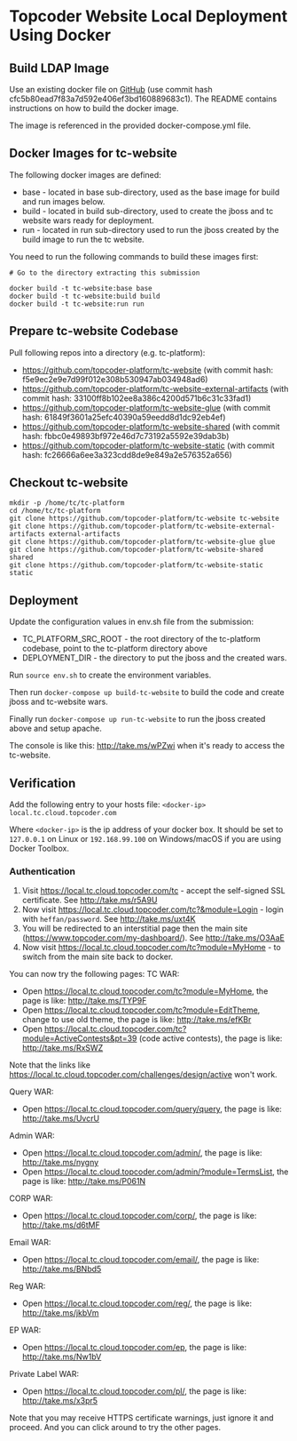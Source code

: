 # Topcoder Website Local Deployment Using Docker

## Build LDAP Image
Use an existing docker file on [GitHub](https://github.com/appirio-tech/tc-common-tutorials/tree/master/docker) (use commit hash cfc5b80ead7f83a7d592e406ef3bd160889683c1). 
The README contains instructions on how to build the docker image.

The image is referenced in the provided docker-compose.yml file. 

## Docker Images for tc-website
The following docker images are defined:
* base - located in base sub-directory, used as the base image for build and run images below. 
* build - located in build sub-directory, used to create the jboss and tc website wars ready for deployment. 
* run - located in run sub-directory used to run the jboss created by the build image to run the tc website. 

You need to run the following commands to build these images first:
```
# Go to the directory extracting this submission

docker build -t tc-website:base base
docker build -t tc-website:build build
docker build -t tc-website:run run
```

## Prepare tc-website Codebase
Pull following repos into a directory (e.g. tc-platform):
- https://github.com/topcoder-platform/tc-website   (with commit hash: f5e9ec2e9e7d99f012e308b530947ab034948ad6)
- https://github.com/topcoder-platform/tc-website-external-artifacts  (with commit hash: 33100ff8b102ee8a386c4200d571b6c31c33fad1)
- https://github.com/topcoder-platform/tc-website-glue  (with commit hash: 61849f3601a25efc40390a59eedd8d1dc92eb4ef)
- https://github.com/topcoder-platform/tc-website-shared (with commit hash: fbbc0e49893bf972e46d7c73192a5592e39dab3b)
- https://github.com/topcoder-platform/tc-website-static (with commit hash: fc26666a6ee3a323cdd8de9e849a2e576352a656)

## Checkout tc-website
```
mkdir -p /home/tc/tc-platform
cd /home/tc/tc-platform
git clone https://github.com/topcoder-platform/tc-website tc-website
git clone https://github.com/topcoder-platform/tc-website-external-artifacts external-artifacts
git clone https://github.com/topcoder-platform/tc-website-glue glue
git clone https://github.com/topcoder-platform/tc-website-shared shared
git clone https://github.com/topcoder-platform/tc-website-static static
```

## Deployment
Update the configuration values in env.sh file from the submission:
* TC_PLATFORM_SRC_ROOT - the root directory of the tc-platform codebase, point to the tc-platform directory above
* DEPLOYMENT_DIR - the directory to put the jboss and the created wars.

Run `source env.sh` to create the environment variables. 

Then run `docker-compose up build-tc-website` to build the code and create jboss and tc-website wars. 

Finally run `docker-compose up run-tc-website` to run the jboss created above and setup apache. 

The console is like this: http://take.ms/wPZwi when it's ready to access the tc-website. 

## Verification
Add the following entry to your hosts file: 
`<docker-ip>	local.tc.cloud.topcoder.com`

Where `<docker-ip>` is the ip address of your docker box. It should be set to `127.0.0.1` on Linux or `192.168.99.100` on Windows/macOS if you are using Docker Toolbox.


### Authentication
1. Visit https://local.tc.cloud.topcoder.com/tc - accept the self-signed SSL certificate. See http://take.ms/r5A9U
2. Now visit https://local.tc.cloud.topcoder.com/tc?&module=Login - login with `heffan/password`. See http://take.ms/uxt4K
3. You will be redirected to an interstitial page then the main site (https://www.topcoder.com/my-dashboard/). See http://take.ms/O3AaE
4. Now visit https://local.tc.cloud.topcoder.com/tc?module=MyHome - to switch from the main site back to docker.

You can now try the following pages:
TC WAR: 
* Open https://local.tc.cloud.topcoder.com/tc?module=MyHome, the page is like: http://take.ms/TYP9F
* Open https://local.tc.cloud.topcoder.com/tc?module=EditTheme, change to use old theme, the page is like: http://take.ms/efKBr
* Open https://local.tc.cloud.topcoder.com/tc?module=ActiveContests&pt=39 (code active contests), the page is like: http://take.ms/RxSWZ

Note that the links like https://local.tc.cloud.topcoder.com/challenges/design/active won't work. 

Query WAR: 
* Open https://local.tc.cloud.topcoder.com/query/query, the page is like: http://take.ms/UvcrU

Admin WAR: 
* Open https://local.tc.cloud.topcoder.com/admin/, the page is like: http://take.ms/nygny
* Open https://local.tc.cloud.topcoder.com/admin/?module=TermsList, the page is like: http://take.ms/P061N

CORP WAR: 
* Open https://local.tc.cloud.topcoder.com/corp/, the page is like: http://take.ms/d6tMF

Email WAR: 
* Open https://local.tc.cloud.topcoder.com/email/, the page is like: http://take.ms/BNbd5

Reg WAR: 
* Open https://local.tc.cloud.topcoder.com/reg/, the page is like: http://take.ms/jkbVm

EP WAR: 
* Open https://local.tc.cloud.topcoder.com/ep, the page is like: http://take.ms/Nw1bV

Private Label WAR: 
* Open https://local.tc.cloud.topcoder.com/pl/, the page is like: http://take.ms/x3pr5

Note that you may receive HTTPS certificate warnings, just ignore it and proceed. 
And you can click around to try the other pages. 
